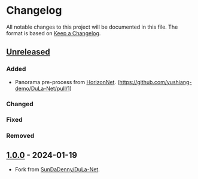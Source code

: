 # Changelog

All notable changes to this project will be documented in this file.
The format is based on [Keep a Changelog](https://github.com/olivierlacan/keep-a-changelog).

## [Unreleased]

### Added

- Panorama pre-process from [HorizonNet](https://github.com/sunset1995/HorizonNet). (https://github.com/yushiang-demo/DuLa-Net/pull/1)

### Changed

### Fixed

### Removed

## [1.0.0] - 2024-01-19

- Fork from [SunDaDenny/DuLa-Net](https://github.com/SunDaDenny/DuLa-Net).


[unreleased]: https://github.com/yushiang-demo/PanoToMesh/compare/v1.0.0...HEAD
[1.0.0]: https://github.com/yushiang-demo/PanoToMesh/releases/tag/v1.0.0